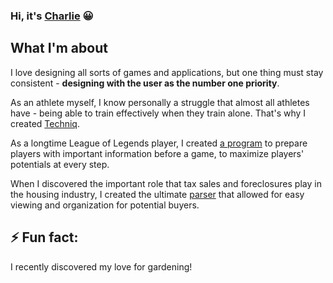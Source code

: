 ### Hi, it's [Charlie](https://charlessliu.com/) :grinning:

## What I'm about

I love designing all sorts of games and applications, but one thing must stay consistent - **designing with the user as the number one priority**. 

As an athlete myself, I know personally a struggle that almost all athletes have - being able to train effectively when they train alone. That's why I created [Techniq](https://github.com/CharlieLiu17/Techniq).

As a longtime League of Legends player, I created [a program](https://github.com/CharlieLiu17/league-projects) to prepare players with important information before a game, to maximize players' potentials at every step.

When I discovered the important role that tax sales and foreclosures play in the housing industry, I created the ultimate [parser](https://github.com/CharlieLiu17/tax-sale-foreclosure-parser) that allowed for easy viewing and organization for potential buyers.

## ⚡ Fun fact: 

I recently discovered my love for gardening!
